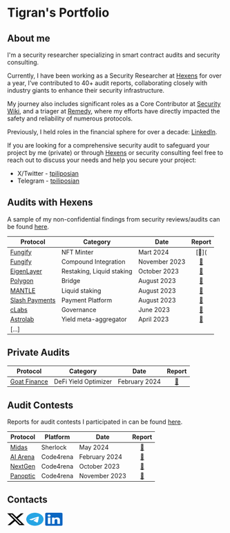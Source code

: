 # Tigran's Portfolio

## About me

I'm a security researcher specializing in smart contract audits and security consulting.

Currently, I have been working as a Security Researcher at [Hexens](https://hexens.io/) for over a year, I’ve contributed to 40+ audit reports, collaborating closely with industry giants to enhance their security infrastructure.

My journey also includes significant roles as a Core Contributor at [Security Wiki](https://wiki.r.security/), and a triager at [Remedy](https://r.xyz/), where my efforts have directly impacted the safety and reliability of numerous protocols.

Previously, I held roles in the financial sphere for over a decade: [LinkedIn](https://www.linkedin.com/in/tpiliposyan/).

If you are looking for a comprehensive security audit to safeguard your project by me (private) or through [Hexens](https://hexens.io/audits) or security consulting feel free to reach out to discuss your needs and help you secure your project:
- X/Twitter - [tpiliposian](https://twitter.com/tpiliposian) 
- Telegram - [tpiliposian](https://t.me/tpiliposian)


## Audits with Hexens

A sample of my non-confidential findings from security reviews/audits can be found [here](/findings/).

| Protocol | Category | Date | Report |
| - | - | - | :-: |
| [Fungify](https://fungify.it/) | NFT Minter | Mart 2024 | [📄](| [Fungify](https://fungify.it/) | Compound Integration | November 2023 | [📄](/findings/2023-11-fungify.md) |) |
| [Fungify](https://fungify.it/) | Compound Integration | November 2023 | [📄](/findings/2023-11-fungify.md) |
| [EigenLayer](https://www.eigenlayer.xyz/) | Restaking, Liquid staking | October 2023 | [📄](https://github.com/Hexens/Smart-Contract-Review-Public-Reports/blob/main/EigenLayer_Oct23_(Public)(Restaking_Liquid%20staking).pdf) |
| [Polygon](https://polygon.technology/) | Bridge | August 2023 | [📄](https://github.com/Hexens/Smart-Contract-Review-Public-Reports/blob/main/Polygon_Technology__Aug23Public.pdf) |
| [MANTLE](https://www.mantle.xyz/) | Liquid staking | August 2023 | [📄](/findings/2023-08-mantle.md) |
| [Slash Payments](https://twitter.com/SlashWeb3) | Payment Platform | August 2023 | [📄](https://github.com/Hexens/Smart-Contract-Review-Public-Reports/blob/main/Slash_Payment_Aug23(Web3%20Payment%20Platform)(Public)_upd.pdf) |
| [cLabs](https://clabs.co/) | Governance | June 2023 | [📄](https://github.com/Hexens/Smart-Contract-Review-Public-Reports/blob/main/cLabs_June23(Public)%20(Governance%20Protocol)_v2.pdf) |
| [Astrolab](https://astrolab.fi/) | Yield meta-aggregator | April 2023 | [📄](https://github.com/Hexens/Smart-Contract-Review-Public-Reports/blob/main/Astrolab_%20April23_Audit(Public)_upd.pdf) |
| [...] | | | |

## Private Audits

| Protocol | Category | Date | Report |
| - | - | - | :-: |
| [Goat Finance](https://www.goat.fi/#/) | DeFi Yield Optimizer | February 2024 | [📄](private/goatfi.md) | 

## Audit Contests

Reports for audit contests I participated in can be found [here](/contests/).

| Protocol | Platform | Date | Report |
| - | - | - | :-: |
| [Midas](https://x.com/MidasRWA) | Sherlock | May 2024 | [📄](/contests/2024-05-midas.md) |
| [AI Arena](https://twitter.com/aiarena) | Code4rena | February 2024 | [📄](/contests/2024-02-aiarena.md) |
| [NextGen](https://twitter.com/6529Collections) | Code4rena | October 2023 | [📄](/contests/2023-10-nextgen.md) |
| [Panoptic](https://twitter.com/Panoptic_xyz) | Code4rena | November 2023 | [📄](/contests/2023-11-panoptic.md) |


<h2 align="left">Contacts</h2>
<p align="left">
  <a href="https://twitter.com/tpiliposian" target="_blank"><img src="https://github.com/tpiliposian/logo/blob/main/x-color.svg" alt="Twitter" height="30" width="40" /></a>
  <a href="https://t.me/tpiliposian" target="_blank"><img src="https://github.com/tpiliposian/logo/blob/main/telegram-color.svg" alt="Telegram" height="30" width="40" /></a>
  <a href="https://www.linkedin.com/in/tpiliposyan/" target="_blank"><img src="https://github.com/tpiliposian/logo/blob/main/linkedin-color.svg" alt="LinkedIn" height="30" width="40" /></a>
</p>
